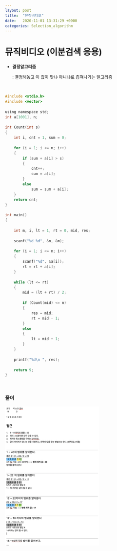 ```yaml
---
layout: post
title:  "뮤직비디오"
date:   2020-11-01 13:31:29 +0900
categories: Selection_algorithm
---
```

# 뮤직비디오 (이분검색 응용)

- **결정알고리즘**

  : 결정해놓고 이 값이 맞냐 아니냐로 좁혀나가는 알고리즘

<br/>

```c
#include <stdio.h>
#include <vector>

using namespace std;
int a[1001], n;

int Count(int s)
{
    int i, cnt = 1, sum = 0;
    
    for (i = 1; i <= n; i++)
    {
        if (sum + a[i] > s)
        {
            cnt++;
            sum = a[i];
        }
        else
            sum = sum + a[i];
    }
    return cnt;
}

int main()
{

    int m, i, lt = 1, rt = 0, mid, res;

    scanf("%d %d", &n, &m);

    for (i = 1; i <= n; i++)
    {
        scanf("%d", &a[i]);
        rt = rt + a[i];
    }

    while (lt <= rt)
    {
        mid = (lt + rt) / 2;

        if (Count(mid) <= m)
        {
            res = mid;
            rt = mid - 1;
        }
        else
        {
            lt = mid + 1;
        }
    }

    printf("%d\n ", res);

    return 9;
}

```

<br/> 

### 풀이

<img src="/public/img/43.png" style="zoom:45%;"  />


